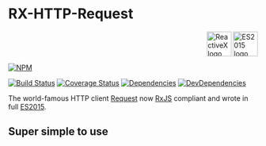 <div style="overflow:hidden">
    <h1>RX-HTTP-Request</h1>
    <div style="float:right;">
        <a href="https://babeljs.io/docs/learn-es2015/">
            <img src="http://image.slidesharecdn.com/4-es6metbabel-150513100342-lva1-app6891/95/es6-with-babeljs-1-638.jpg"
                 align="right" alt="ES2015 logo" width="50" height="50" />
        </a>
        <a href="https://github.com/Reactive-Extensions/RxJS">
            <img src="http://reactivex.io/assets/Rx_Logo_S.png"
                 align="right" alt="ReactiveX logo" width="50" height="50"/>
        </a>
    </div>    
</div>

[![NPM](https://nodei.co/npm/rx-http-request.png?downloads=true&downloadRank=true&stars=true)](https://nodei.co/npm/rx-http-request/)

[![Build Status](https://travis-ci.org/njl07/rx-http-request.svg?branch=master)](https://travis-ci.org/njl07/rx-http-request)
[![Coverage Status](https://coveralls.io/repos/github/njl07/rx-http-request/badge.svg?branch=master)](https://coveralls.io/github/njl07/rx-http-request?branch=master)
[![Dependencies](https://david-dm.org/njl07/rx-http-request.svg)](https://david-dm.org/njl07/rx-http-request)
[![DevDependencies](https://david-dm.org/njl07/rx-http-request/dev-status.svg)](https://david-dm.org/njl07/rx-http-request#info=devDependencies)

The world-famous HTTP client [Request](https://github.com/request/request) now [RxJS](https://github.com/Reactive-Extensions/RxJS) compliant and wrote in full [ES2015](https://babeljs.io/docs/learn-es2015/).

## Super simple to use